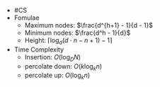 - #CS
- Fomulae
	- Maximum nodes: $\frac{d^{h+1} - 1}{d - 1}$
	- Minimum nodes: $\frac{d^h - 1}{d}$
	- Height: $\lceil \log_d{(d \cdot n - n + 1)} - 1 \rceil$
- Time Complexity
	- Insertion: $O(\log_D{N})$
	- percolate down: $O(k \log_k{n})$
	- percolate up: $O(\log_k{n})$